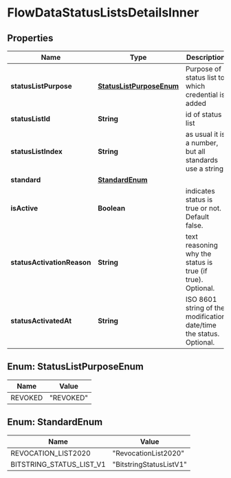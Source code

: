 # FlowDataStatusListsDetailsInner

## Properties

| Name                       | Type                                                | Description                                                         | Notes      |
| -------------------------- | --------------------------------------------------- | ------------------------------------------------------------------- | ---------- |
| **statusListPurpose**      | [**StatusListPurposeEnum**](#StatusListPurposeEnum) | Purpose of status list to which credential is added                 |            |
| **statusListId**           | **String**                                          | id of status list                                                   |            |
| **statusListIndex**        | **String**                                          | as usual it is a number, but all standards use a string             |            |
| **standard**               | [**StandardEnum**](#StandardEnum)                   |                                                                     |            |
| **isActive**               | **Boolean**                                         | indicates status is true or not. Default false.                     |            |
| **statusActivationReason** | **String**                                          | text reasoning why the status is true (if true). Optional.          | [optional] |
| **statusActivatedAt**      | **String**                                          | ISO 8601 string of the modification date/time the status. Optional. | [optional] |

## Enum: StatusListPurposeEnum

| Name    | Value               |
| ------- | ------------------- |
| REVOKED | &quot;REVOKED&quot; |

## Enum: StandardEnum

| Name                     | Value                             |
| ------------------------ | --------------------------------- |
| REVOCATION_LIST2020      | &quot;RevocationList2020&quot;    |
| BITSTRING_STATUS_LIST_V1 | &quot;BitstringStatusListV1&quot; |
